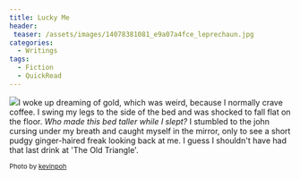 ```yaml
---
title: Lucky Me
header:
 teaser: /assets/images/14078381081_e9a07a4fce_leprechaun.jpg
categories:
  - Writings
tags:
  - Fiction
  - QuickRead
---
```

<img src="https://douglangille.github.io/assets/images/14078381081_e9a07a4fce_leprechaun.jpg">I woke up dreaming of gold, which was weird, because I normally crave coffee. I swing my legs to the side of the bed and was shocked to fall flat on the floor. *Who made this bed taller while I slept?* I stumbled to the john cursing under my breath and caught myself in the mirror, only to see a short pudgy ginger-haired freak looking back at me. I guess I shouldn't have had that last drink at 'The Old Triangle'.

<small>Photo by <a href="http://www.flickr.com/photos/7679455@N03/14078381081">kevinpoh</a></small>